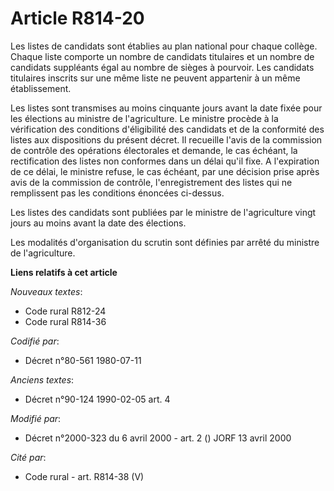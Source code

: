 # Article R814-20

Les listes de candidats sont établies au plan national pour chaque collège. Chaque liste comporte un nombre de candidats
titulaires et un nombre de candidats suppléants égal au nombre de sièges à pourvoir. Les candidats titulaires inscrits sur
une même liste ne peuvent appartenir à un même établissement.

Les listes sont transmises au moins cinquante jours avant la date fixée pour les élections au ministre de l'agriculture. Le
ministre procède à la vérification des conditions d'éligibilité des candidats et de la conformité des listes aux dispositions
du présent décret. Il recueille l'avis de la commission de contrôle des opérations électorales et demande, le cas échéant, la
rectification des listes non conformes dans un délai qu'il fixe. A l'expiration de ce délai, le ministre refuse, le cas
échéant, par une décision prise après avis de la commission de contrôle, l'enregistrement des listes qui ne remplissent pas
les conditions énoncées ci-dessus.

Les listes des candidats sont publiées par le ministre de l'agriculture vingt jours au moins avant la date des élections.

Les modalités d'organisation du scrutin sont définies par arrêté du ministre de l'agriculture.

**Liens relatifs à cet article**

_Nouveaux textes_:

  - Code rural R812-24
  - Code rural R814-36

_Codifié par_:

  - Décret n°80-561 1980-07-11

_Anciens textes_:

  - Décret n°90-124 1990-02-05 art. 4

_Modifié par_:

  - Décret n°2000-323 du 6 avril 2000 - art. 2 () JORF 13 avril 2000

_Cité par_:

  - Code rural - art. R814-38 (V)
